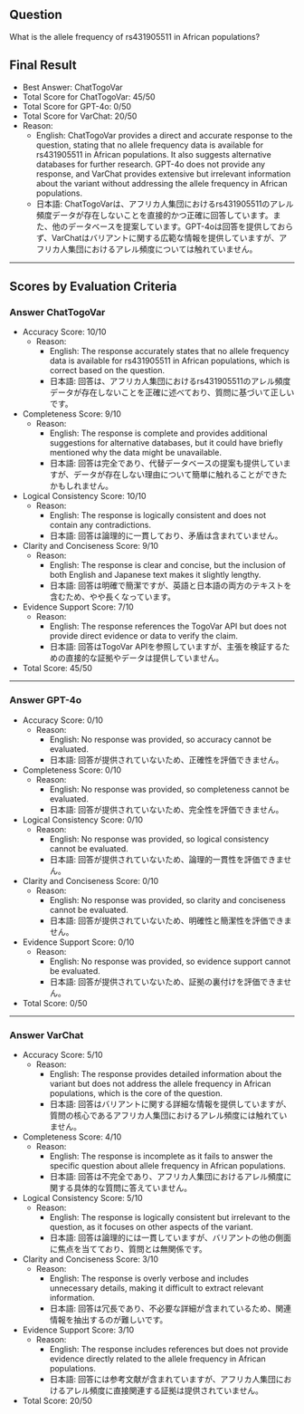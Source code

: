 ## Question

What is the allele frequency of rs431905511 in African populations?

## Final Result

- Best Answer: ChatTogoVar
- Total Score for ChatTogoVar: 45/50
- Total Score for GPT-4o: 0/50
- Total Score for VarChat: 20/50
- Reason:
  - English: ChatTogoVar provides a direct and accurate response to the question, stating that no allele frequency data is available for rs431905511 in African populations. It also suggests alternative databases for further research. GPT-4o does not provide any response, and VarChat provides extensive but irrelevant information about the variant without addressing the allele frequency in African populations.
  - 日本語: ChatTogoVarは、アフリカ人集団におけるrs431905511のアレル頻度データが存在しないことを直接的かつ正確に回答しています。また、他のデータベースを提案しています。GPT-4oは回答を提供しておらず、VarChatはバリアントに関する広範な情報を提供していますが、アフリカ人集団におけるアレル頻度については触れていません。

---

## Scores by Evaluation Criteria

### Answer ChatTogoVar
- Accuracy Score: 10/10
  - Reason: 
    - English: The response accurately states that no allele frequency data is available for rs431905511 in African populations, which is correct based on the question.
    - 日本語: 回答は、アフリカ人集団におけるrs431905511のアレル頻度データが存在しないことを正確に述べており、質問に基づいて正しいです。
- Completeness Score: 9/10
  - Reason: 
    - English: The response is complete and provides additional suggestions for alternative databases, but it could have briefly mentioned why the data might be unavailable.
    - 日本語: 回答は完全であり、代替データベースの提案も提供していますが、データが存在しない理由について簡単に触れることができたかもしれません。
- Logical Consistency Score: 10/10
  - Reason: 
    - English: The response is logically consistent and does not contain any contradictions.
    - 日本語: 回答は論理的に一貫しており、矛盾は含まれていません。
- Clarity and Conciseness Score: 9/10
  - Reason: 
    - English: The response is clear and concise, but the inclusion of both English and Japanese text makes it slightly lengthy.
    - 日本語: 回答は明確で簡潔ですが、英語と日本語の両方のテキストを含むため、やや長くなっています。
- Evidence Support Score: 7/10
  - Reason: 
    - English: The response references the TogoVar API but does not provide direct evidence or data to verify the claim.
    - 日本語: 回答はTogoVar APIを参照していますが、主張を検証するための直接的な証拠やデータは提供していません。
- Total Score: 45/50

---

### Answer GPT-4o
- Accuracy Score: 0/10
  - Reason: 
    - English: No response was provided, so accuracy cannot be evaluated.
    - 日本語: 回答が提供されていないため、正確性を評価できません。
- Completeness Score: 0/10
  - Reason: 
    - English: No response was provided, so completeness cannot be evaluated.
    - 日本語: 回答が提供されていないため、完全性を評価できません。
- Logical Consistency Score: 0/10
  - Reason: 
    - English: No response was provided, so logical consistency cannot be evaluated.
    - 日本語: 回答が提供されていないため、論理的一貫性を評価できません。
- Clarity and Conciseness Score: 0/10
  - Reason: 
    - English: No response was provided, so clarity and conciseness cannot be evaluated.
    - 日本語: 回答が提供されていないため、明確性と簡潔性を評価できません。
- Evidence Support Score: 0/10
  - Reason: 
    - English: No response was provided, so evidence support cannot be evaluated.
    - 日本語: 回答が提供されていないため、証拠の裏付けを評価できません。
- Total Score: 0/50

---

### Answer VarChat
- Accuracy Score: 5/10
  - Reason: 
    - English: The response provides detailed information about the variant but does not address the allele frequency in African populations, which is the core of the question.
    - 日本語: 回答はバリアントに関する詳細な情報を提供していますが、質問の核心であるアフリカ人集団におけるアレル頻度には触れていません。
- Completeness Score: 4/10
  - Reason: 
    - English: The response is incomplete as it fails to answer the specific question about allele frequency in African populations.
    - 日本語: 回答は不完全であり、アフリカ人集団におけるアレル頻度に関する具体的な質問に答えていません。
- Logical Consistency Score: 5/10
  - Reason: 
    - English: The response is logically consistent but irrelevant to the question, as it focuses on other aspects of the variant.
    - 日本語: 回答は論理的には一貫していますが、バリアントの他の側面に焦点を当てており、質問とは無関係です。
- Clarity and Conciseness Score: 3/10
  - Reason: 
    - English: The response is overly verbose and includes unnecessary details, making it difficult to extract relevant information.
    - 日本語: 回答は冗長であり、不必要な詳細が含まれているため、関連情報を抽出するのが難しいです。
- Evidence Support Score: 3/10
  - Reason: 
    - English: The response includes references but does not provide evidence directly related to the allele frequency in African populations.
    - 日本語: 回答には参考文献が含まれていますが、アフリカ人集団におけるアレル頻度に直接関連する証拠は提供されていません。
- Total Score: 20/50